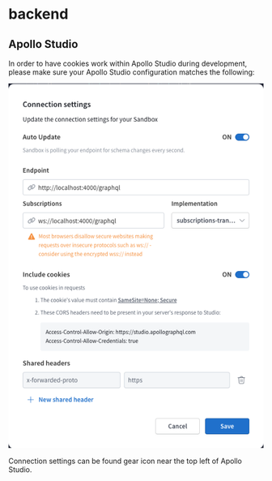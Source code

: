 # backend

## Apollo Studio

In order to have cookies work within Apollo Studio during development, please make sure your Apollo Studio configuration matches the following:

![apollo_config](/docs/apollo_config.png)

Connection settings can be found gear icon near the top left of Apollo Studio.
